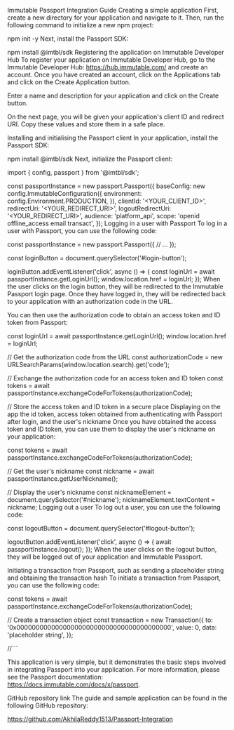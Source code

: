 Immutable Passport Integration Guide
Creating a simple application
First, create a new directory for your application and navigate to it. Then, run the following command to initialize a new npm project:

npm init -y
Next, install the Passport SDK:

npm install @imtbl/sdk
Registering the application on Immutable Developer Hub
To register your application on Immutable Developer Hub, go to the Immutable Developer Hub: https://hub.immutable.com/ and create an account. Once you have created an account, click on the Applications tab and click on the Create Application button.

Enter a name and description for your application and click on the Create button.

On the next page, you will be given your application's client ID and redirect URI. Copy these values and store them in a safe place.

Installing and initialising the Passport client
In your application, install the Passport SDK:

npm install @imtbl/sdk
Next, initialize the Passport client:

import { config, passport } from '@imtbl/sdk';

const passportInstance = new passport.Passport({
  baseConfig: new config.ImmutableConfiguration({
    environment: config.Environment.PRODUCTION,
  }),
  clientId: '<YOUR_CLIENT_ID>',
  redirectUri: '<YOUR_REDIRECT_URI>',
  logoutRedirectUri: '<YOUR_REDIRECT_URI>',
  audience: 'platform_api',
  scope: 'openid offline_access email transact',
});
Logging in a user with Passport
To log in a user with Passport, you can use the following code:

const passportInstance = new passport.Passport({
  // ...
});

const loginButton = document.querySelector('#login-button');

loginButton.addEventListener('click', async () => {
  const loginUrl = await passportInstance.getLoginUrl();
  window.location.href = loginUrl;
});
When the user clicks on the login button, they will be redirected to the Immutable Passport login page. Once they have logged in, they will be redirected back to your application with an authorization code in the URL.

You can then use the authorization code to obtain an access token and ID token from Passport:

const loginUrl = await passportInstance.getLoginUrl();
window.location.href = loginUrl;

// Get the authorization code from the URL
const authorizationCode = new URLSearchParams(window.location.search).get('code');

// Exchange the authorization code for an access token and ID token
const tokens = await passportInstance.exchangeCodeForTokens(authorizationCode);

// Store the access token and ID token in a secure place
Displaying on the app the id token, access token obtained from authenticating with Passport after login, and the user's nickname
Once you have obtained the access token and ID token, you can use them to display the user's nickname on your application:

const tokens = await passportInstance.exchangeCodeForTokens(authorizationCode);

// Get the user's nickname
const nickname = await passportInstance.getUserNickname();

// Display the user's nickname
const nicknameElement = document.querySelector('#nickname');
nicknameElement.textContent = nickname;
Logging out a user
To log out a user, you can use the following code:

const logoutButton = document.querySelector('#logout-button');

logoutButton.addEventListener('click', async () => {
  await passportInstance.logout();
});
When the user clicks on the logout button, they will be logged out of your application and Immutable Passport.

Initiating a transaction from Passport, such as sending a placeholder string and obtaining the transaction hash
To initiate a transaction from Passport, you can use the following code:

const tokens = await passportInstance.exchangeCodeForTokens(authorizationCode);

// Create a transaction object
const transaction = new Transaction({
  to: '0x0000000000000000000000000000000000000000',
  value: 0,
  data: 'placeholder string',
});

//```



This application is very simple, but it demonstrates the basic steps involved in integrating Passport into your application. For more information, please see the Passport documentation: https://docs.immutable.com/docs/x/passport.

GitHub repository link
The guide and sample application can be found in the following GitHub repository:

https://github.com/AkhilaReddy1513/Passport-Integration
